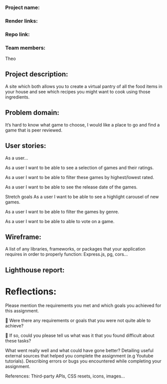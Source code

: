 ### Project name:

### Render links:

### Repo link:

### Team members:

Theo

## Project description:

A site which both allows you to create a virtual pantry of all the food items in your house and see which recipes you might want to cook using those ingredients.

## Problem domain:

It’s hard to know what game to choose, I would like a place to go and find a game that is peer reviewed.

## User stories:

As a user…

As a user I want to be able to see a selection of games and their ratings.

As a user I want to be able to filter these games by highest/lowest rated.

As a user I want to be able to see the release date of the games.

Stretch goals
As a user I want to be able to see a highlight carousel of new games.

As a user I want to be able to filter the games by genre.

As a user I want to be able to able to vote on a game.

## Wireframe:

A list of any libraries, frameworks, or packages that your application requires in order to properly function:
Express.js, pg, cors...

## Lighthouse report:

# Reflections:

Please mention the requirements you met and which goals you achieved for this assignment.

🎯 Were there any requirements or goals that you were not quite able to achieve?

🎯 If so, could you please tell us what was it that you found difficult about these tasks?

What went really well and what could have gone better?
Detailing useful external sources that helped you complete the assignment (e.g Youtube tutorials).
Describing errors or bugs you encountered while completing your assignment.

References:
Third-party APIs, CSS resets, icons, images...
